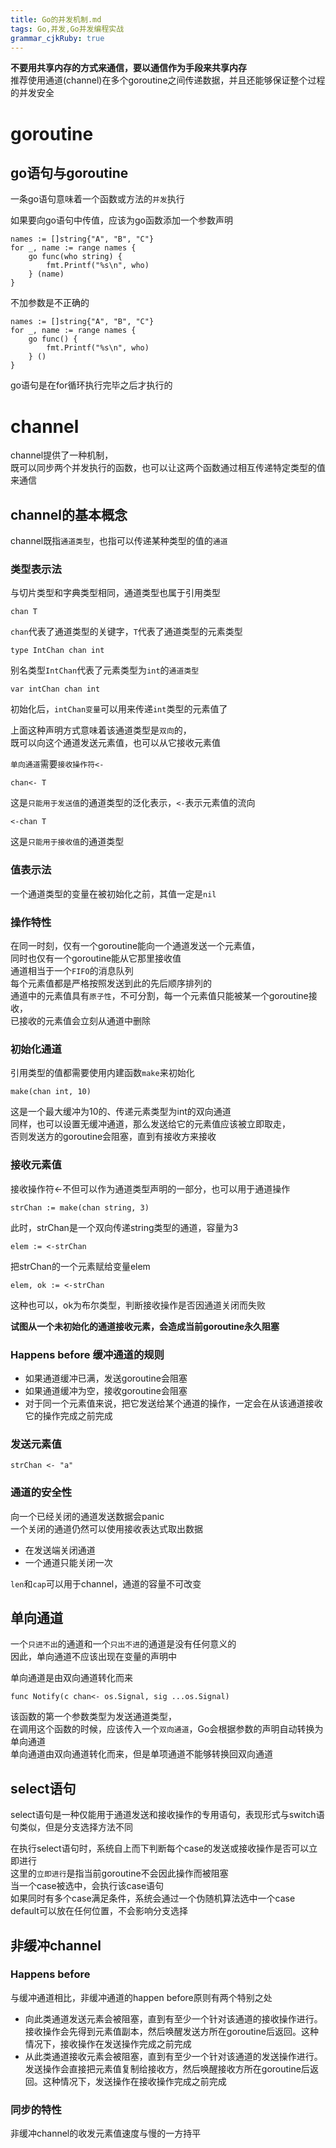 ```yaml
---
title: Go的并发机制.md
tags: Go,并发,Go并发编程实战
grammar_cjkRuby: true
---
```


**不要用共享内存的方式来通信，要以通信作为手段来共享内存**  
推荐使用通道(channel)在多个goroutine之间传递数据，并且还能够保证整个过程的并发安全


# goroutine

## go语句与goroutine

一条go语句意味着一个函数或方法的`并发`执行

如果要向go语句中传值，应该为go函数添加一个参数声明

    names := []string{"A", "B", "C"}
    for _, name := range names {
        go func(who string) {
        	fmt.Printf("%s\n", who)
        } (name)
    }
   
不加参数是不正确的

    names := []string{"A", "B", "C"}
    for _, name := range names {
        go func() {
        	fmt.Printf("%s\n", who)
        } ()
    }
    
go语句是在for循环执行完毕之后才执行的


# channel

channel提供了一种机制，  
既可以同步两个并发执行的函数，也可以让这两个函数通过相互传递特定类型的值来通信  

## channel的基本概念

channel既指`通道类型`，也指可以传递某种类型的值的`通道`  

### 类型表示法

与切片类型和字典类型相同，通道类型也属于引用类型

    chan T

`chan`代表了通道类型的关键字，`T`代表了通道类型的元素类型

    type IntChan chan int

别名类型`IntChan`代表了元素类型为`int`的`通道类型`

    var intChan chan int

初始化后，`intChan变量`可以用来传递`int`类型的元素值了  

上面这种声明方式意味着该通道类型是`双向`的，  
既可以向这个通道发送元素值，也可以从它接收元素值  

`单向通道`需要`接收操作符<-`  

    chan<- T

这是`只能用于发送值`的通道类型的泛化表示，`<-`表示元素值的流向  

    <-chan T

这是`只能用于接收值`的通道类型


### 值表示法

一个通道类型的变量在被初始化之前，其值一定是`nil`

### 操作特性

在同一时刻，仅有一个goroutine能向一个通道发送一个元素值，  
同时也仅有一个goroutine能从它那里接收值  
通道相当于一个`FIFO`的消息队列  
每个元素值都是严格按照发送到此的先后顺序排列的  
通道中的元素值具有`原子性`，不可分割，每一个元素值只能被某一个goroutine接收，  
已接收的元素值会立刻从通道中删除  

### 初始化通道

引用类型的值都需要使用内建函数`make`来初始化  

    make(chan int, 10)
    
这是一个最大缓冲为10的、传递元素类型为int的双向通道  
同样，也可以设置无缓冲通道，那么发送给它的元素值应该被立即取走，  
否则发送方的goroutine会阻塞，直到有接收方来接收



### 接收元素值

接收操作符<-不但可以作为通道类型声明的一部分，也可以用于通道操作

    strChan := make(chan string, 3)

此时，strChan是一个双向传递string类型的通道，容量为3  

    elem := <-strChan

把strChan的一个元素赋给变量elem

    elem, ok := <-strChan

这种也可以，ok为布尔类型，判断接收操作是否因通道关闭而失败  

**试图从一个未初始化的通道接收元素，会造成当前goroutine永久阻塞**


### Happens before 缓冲通道的规则

* 如果通道缓冲已满，发送goroutine会阻塞
* 如果通道缓冲为空，接收goroutine会阻塞
* 对于同一个元素值来说，把它发送给某个通道的操作，一定会在从该通道接收它的操作完成之前完成

### 发送元素值

    strChan <- "a"


### 通道的安全性

向一个已经关闭的通道发送数据会panic  
一个关闭的通道仍然可以使用接收表达式取出数据

* 在发送端关闭通道
* 一个通道只能关闭一次

`len`和`cap`可以用于channel，通道的容量不可改变






## 单向通道

一个`只进不出`的通道和一个`只出不进`的通道是没有任何意义的  
因此，单向通道不应该出现在变量的声明中  

单向通道是由双向通道转化而来

    func Notify(c chan<- os.Signal, sig ...os.Signal)

该函数的第一个参数类型为发送通道类型，    
在调用这个函数的时候，应该传入一个`双向通道`，Go会根据参数的声明自动转换为单向通道  
单向通道由双向通道转化而来，但是单项通道不能够转换回双向通道  


## select语句

select语句是一种仅能用于通道发送和接收操作的专用语句，表现形式与switch语句类似，但是分支选择方法不同

在执行select语句时，系统自上而下判断每个case的发送或接收操作是否可以立即进行  
这里的`立即进行`是指当前goroutine不会因此操作而被阻塞  
当一个case被选中，会执行该case语句  
如果同时有多个case满足条件，系统会通过一个伪随机算法选中一个case  
default可以放在任何位置，不会影响分支选择


## 非缓冲channel


### Happens before

与缓冲通道相比，非缓冲通道的happen before原则有两个特别之处

* 向此类通道发送元素会被阻塞，直到有至少一个针对该通道的接收操作进行。接收操作会先得到元素值副本，然后唤醒发送方所在goroutine后返回。这种情况下，接收操作在发送操作完成之前完成
* 从此类通道接收元素会被阻塞，直到有至少一个针对该通道的发送操作进行。发送操作会直接把元素值复制给接收方，然后唤醒接收方所在goroutine后返回。这种情况下，发送操作在接收操作完成之前完成

### 同步的特性

非缓冲channel的收发元素值速度与慢的一方持平





